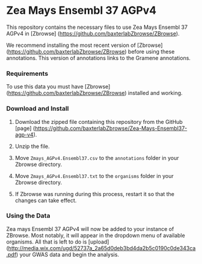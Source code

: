 # Zea Mays Ensembl 37 AGPv4

This repository contains the necessary files to use Zea Mays Ensembl 37 AGPv4 in [Zbrowse] (https://github.com/baxterlabZbrowse/ZBrowse).

We recommend installing the most recent version of [Zbrowse] (https://github.com/baxterlabZbrowse/ZBrowse) before using these annotations.
This version of annotations links to the Gramene annotations.

### Requirements

To use this data you must have [Zbrowse] (https://github.com/baxterlabZbrowse/ZBrowse) installed and working.

### Download and Install

1. Download the zipped file containing this repository from the GitHub [page] (https://github.com/baxterlabZbrowse/Zea-Mays-Ensembl37-agp-v4).

2. Unzip the file.

3. Move `Zmays_AGPv4.Ensembl37.csv` to the `annotations` folder in your Zbrowse directory.

4. Move `Zmays_AGPv4.Ensembl37.txt` to the `organisms` folder in your Zbrowse directory.

5. If Zbrowse was running during this process, restart it so that the changes can take effect.

### Using the Data

Zea mays Ensembl 37 AGPv4 will now be added to your instance of ZBrowse. Most notably, it will appear 
in the dropdown menu of available organisms. All that is left to do is [upload] (http://media.wix.com/ugd/52737a_2a65d0deb3bd4da2b5c0190c0de343ca.pdf)
your GWAS data and begin the analysis.
